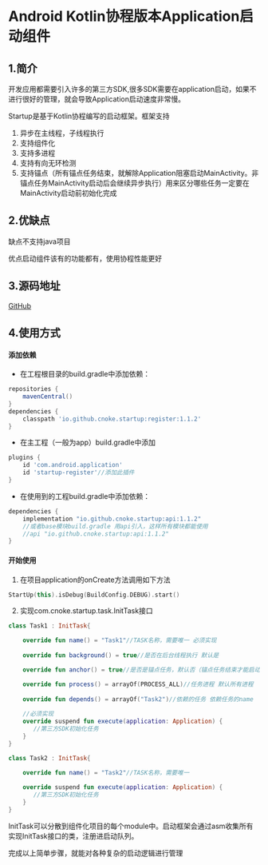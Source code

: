 # Android Kotlin协程版本Application启动组件

## 1.简介

开发应用都需要引入许多的第三方SDK,很多SDK需要在application启动，如果不进行很好的管理，就会导致Application启动速度非常慢。

Startup是基于Kotlin协程编写的启动框架。框架支持

1. 异步在主线程，子线程执行
2. 支持组件化 
3. 支持多进程
4. 支持有向无环检测
5. 支持锚点（所有锚点任务结束，就解除Application阻塞启动MainActivity。非锚点任务MainActivity启动后会继续异步执行）用来区分哪些任务一定要在MainActivity启动前初始化完成

## 2.优缺点

缺点不支持java项目

优点启动组件该有的功能都有，使用协程性能更好

## 3.源码地址

[GitHub](https://github.com/cnoke/startup)

## 4.使用方式

#### 添加依赖

- 在工程根目录的build.gradle中添加依赖：

```groovy
repositories {
    mavenCentral()
}
dependencies {
    classpath 'io.github.cnoke.startup:register:1.1.2'
}
```


- 在主工程（一般为app）build.gradle中添加

```groovy
plugins {
    id 'com.android.application'
    id 'startup-register'//添加此插件
}
```


- 在使用到的工程build.gradle中添加依赖：

```groovy
dependencies {
    implementation "io.github.cnoke.startup:api:1.1.2"
    //或者base模块build.gradle 用api引入，这样所有模块都能使用
    //api "io.github.cnoke.startup:api:1.1.2"
}
```

#### 开始使用

1. 在项目application的onCreate方法调用如下方法

```kotlin
StartUp(this).isDebug(BuildConfig.DEBUG).start()
```

2. 实现com.cnoke.startup.task.InitTask接口

```kotlin
class Task1 : InitTask{

    override fun name() = "Task1"//TASK名称，需要唯一 必须实现
    
    override fun background() = true//是否在后台线程执行 默认是

    override fun anchor() = true//是否是锚点任务，默认否（锚点任务结束才能启动activity）

    override fun process() = arrayOf(PROCESS_ALL)//任务进程 默认所有进程
    
    override fun depends() = arrayOf("Task2")//依赖的任务 依赖任务的name
    
    //必须实现
    override suspend fun execute(application: Application) {
       //第三方SDK初始化任务
    }
}

class Task2 : InitTask{

    override fun name() = "Task2"//TASK名称，需要唯一
    
    override suspend fun execute(application: Application) {
       //第三方SDK初始化任务
    }
}
```

InitTask可以分散到组件化项目的每个module中。启动框架会通过asm收集所有实现InitTask接口的类，注册进启动队列。

完成以上简单步骤，就能对各种复杂的启动逻辑进行管理

